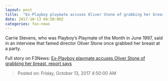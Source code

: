 ```yaml
---
layout: post
title:  "Ex-Playboy playmate accuses Oliver Stone of grabbing her breast, report says"
date: 2017-10-13 04:50:00Z
categories: fox-news
---
```


Carrie Stevens, who was Playboy’s Playmate of the Month in June 1997, said in an interview that famed director Oliver Stone once grabbed her breast at a party.


Full story on F3News: [Ex-Playboy playmate accuses Oliver Stone of grabbing her breast, report says](http://www.f3nws.com/n/yr4ntC)

> Posted on: Friday, October 13, 2017 4:50:00 AM

